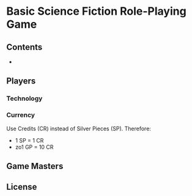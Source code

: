 ﻿Basic Science Fiction Role-Playing Game
=======================================



Contents
--------

* []()



Players
-------

### Technology

### Currency

Use Credits (CR) instead of Silver Pieces (SP). Therefore:

* 1 SP = 1 CR
* zo1 GP = 10 CR



Game Masters
------------



License
-------

